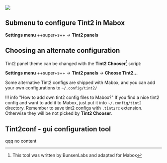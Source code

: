 
<div class="gal1">
    <a href="../../img/tint2.jpg" title="Tint2 panel configuration in Mabox"><img src="../../img/tint2.jpg" alt="" /></a>
</div>



![](../../img/)

## Submenu to configure Tint2 in Mabox

**Settings menu** ++super+s++ -> **Tint2 panels**


## Choosing an alternate configuration

Tint2 panel theme can be changed with the **Tint2 Chooser**[^1] script:


**Settings menu** ++super+s++ -> **Tint2 panels** -> **Choose Tint2...**

Some alternative Tint2 configs are shipped with Mabox, and you can add your own configurations to `~/.config/tint2/`

!!! info "How to add own tint2 config files to Mabox?"
    If you find a nice tint2 config and want to add it to Mabox, just put it into `~/.config/tint2` directory. Remember to save tint2 configs with `.tint2rc` extension. Otherwise they will be not picked by **Tint2 Chooser**.


## Tint2conf - gui configuration tool

qqq no content

[^1]: This tool was written by BunsenLabs and adapted for Mabox
